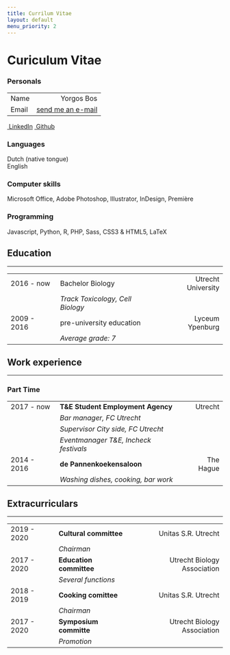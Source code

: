 ```yaml
---
title: Currilum Vitae
layout: default
menu_priority: 2
---
```


<div class="text-center mb-5">

# Curiculum Vitae

</div>

<div class="row">
<!-- sidebar  -->
<div class="col-lg-3">

### Personals

<div class="mk-responsive" style="@media (min-width: 992px) {max-width:80%}">

|||
|:----      |       ---:            |
|Name       |Yorgos Bos             |
|Email      |[send me an e-mail][1] |

<div class="text-right">
<a class="btn btn-outline-secondary my-1" href="{{ site.linkedin }}" rel="noopener noreferrer"><i class="fab fa-linkedin"></i>&nbsp;LinkedIn</a> 
<a class="btn btn-outline-secondary my-1" href="{{ site.github_username | prepend: "https://github.com/" }}" rel="noopener noreferrer"><i class="fab fa-github"></i>&nbsp;Github</a>
</div>
</div>

### Languages
Dutch (native tongue)  
English

### Computer skills
Microsoft Office,
Adobe Photoshop,
Illustrator, InDesign,
Première

### Programming
Javascript, Python, R,
PHP, Sass, CSS3 &
HTML5, LaTeX

</div>

<!-- Main info -->
<div class="col">

 ## Education
 -----------

<div class="mk-responsive pb-4 mb-4" style="">

||||
|:---------     |:----------------                  |----------------------:|
|2016 - now     |Bachelor Biology                   |Utrecht University     |
|               |_Track Toxicology, Cell Biology_   |                       |
|2009 - 2016    |pre-university education           |Lyceum Ypenburg        |
|               |_Average grade: 7_                 |                       |

</div>

## Work experience
-----------------

### Part Time

<div class="mk-responsive pb-4" style="">

||||
|:---------     |:----------------                      |----------------------:|
|2017 - now     |**T&E Student Employment Agency**      |Utrecht                |
|               |_Bar manager, FC Utrecht_              |                       |
|               |_Supervisor City side, FC Utrecht_     |                       |
|               |_Eventmanager T&E, Incheck festivals_  |                       |
|2014 - 2016    |**de Pannenkoekensaloon**              |The Hague              |
|               |_Washing dishes, cooking, bar work_    |                       |

</div>

## Extracurriculars
----------

<div class="mk-responsive pb-4" style="">

||||
|:---------     |:----------------                   |---------------------------:|
|2019 - 2020    |**Cultural committee**              |Unitas S.R. Utrecht         |
|               |_Chairman_                          |                            |
|2017 - 2020    |**Education committee**             |Utrecht Biology Association | 
|               |_Several functions_                 |                            |
|2018 - 2019    |**Cooking comittee**                |Unitas S.R. Utrecht         |
|               |_Chairman_                          |                            |
|2017 - 2020    |**Symposium committe**              |Utrecht Biology Association |
|               |_Promotion_                         |                            |

</div>
</div>

</div>

[1]: /contact